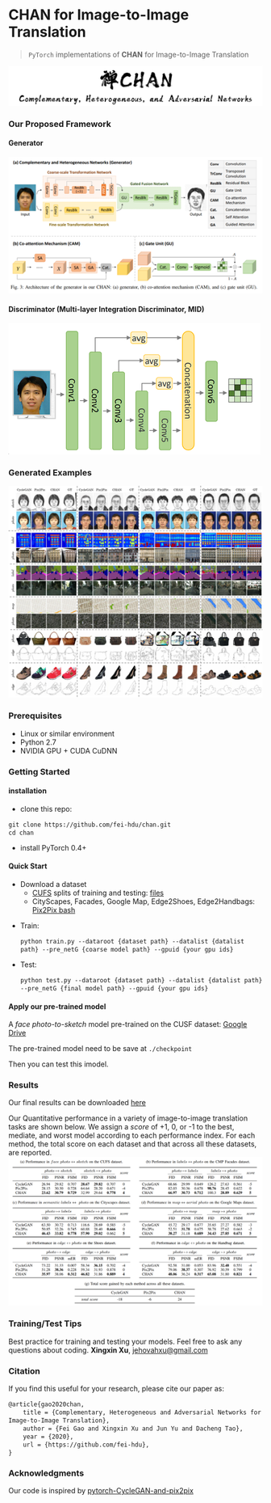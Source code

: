 # CHAN for Image-to-Image Translation

> `PyTorch` implementations of **CHAN** for Image-to-Image Translation

![](imgs/chan_logo0.png)

### Our Proposed Framework
#### Generator
![](imgs/generator.png)
#### Discriminator (Multi-layer Integration Discriminator, MID)
![](imgs/discriminator.png)
### Generated Examples 
![](imgs/result1.png)
### Prerequisites
- Linux or similar environment
- Python 2.7
- NVIDIA GPU + CUDA CuDNN

### Getting Started

#### installation
- clone this repo:
```shell script
git clone https://github.com/fei-hdu/chan.git
cd chan
```
- install PyTorch 0.4+
#### Quick Start
- Download a dataset
    - [CUFS](http://mmlab.ie.cuhk.edu.hk/archive/facesketch.html) splits of training and testing: [files](https://drive.google.com/open?id=1TYQ5O9q4ZMiuBimPMqqj7O_SyHoijwmn)
    - CityScapes, Facades, Google Map, Edge2Shoes, Edge2Handbags: [Pix2Pix bash](https://github.com/phillipi/pix2pix/blob/master/datasets/download_dataset.sh) 

<!--

- We use fine-tuning to train our model. For example, on the CUFS
    - first you need train on Pix2Pix to get a coarse model or you can Download a pre-trained model(pre-trained with [Pix2Pix](https://github.com/jehovahxu/pix2pix-pytorch)) in  [here](https://drive.google.com/open?id=1dfe2pqAUD4T6fD9vO38SM2HCYJSe9Nxj)

-->

- Train:
    ```shell script
    python train.py --dataroot {dataset path} --datalist {datalist path} --pre_netG {coarse model path} --gpuid {your gpu ids}  
    ```

- Test:
    ```shell script
    python test.py --dataroot {dataset path} --datalist {datalist path} --pre_netG {final model path} --gpuid {your gpu ids}
    ```
#### Apply our pre-trained model
A *face photo-to-sketch* model pre-trained on the CUSF dataset: [Google Drive](https://drive.google.com/open?id=173H7FdwG7UOMM1G-4sm7zKUBu0yFypul)

The pre-trained model need to be save at `./checkpoint`

Then you can test this imodel.

### Results
Our final results can be downloaded [here](https://drive.google.com/open?id=1AzmHkcGa21h6Mngdc7sEIH1hOR6GrBTS)

Our Quantitative performance in a variety of image-to-image translation tasks are shown below. We assign a *score* of +1​, 0​, or ​-1​ to the best, mediate, and worst model according to each performance index. For each method, the total score on each dataset and that across all these datasets, are reported. 
![](./imgs/ex_result.png)

### Training/Test Tips
Best practice for training and testing your models.
Feel free to ask any questions about coding. **Xingxin Xu**, [jehovahxu@gmail.com](jehovahxu@gmail.com)<p>

### Citation
If you find this useful for your research, please cite our paper as:
```
@article{gao2020chan,
	title = {Complementary, Heterogeneous and Adversarial Networks for Image-to-Image Translation},
	author = {Fei Gao and Xingxin Xu and Jun Yu and Dacheng Tao},
	year = {2020},
	url = {https://github.com/fei-hdu},
}
```

### Acknowledgments
Our code is inspired by [pytorch-CycleGAN-and-pix2pix](https://github.com/junyanz/pytorch-CycleGAN-and-pix2pix)

<!--
### Citation
If you use this code for your research, plase cite our papers.
-->











